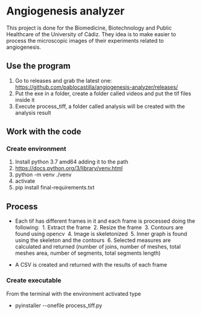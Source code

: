 # Angiogenesis analyzer
This project is done for the Biomedicine, Biotechnology and Public Healthcare of the University of Cádiz. They idea is to make easier to process the microscopic images of their experiments related to angiogenesis.

## Use the program
1. Go to releases and grab the latest one: https://github.com/pablocastilla/angiogenesis-analyzer/releases/
2. Put the exe in a folder, create a folder called videos and put the tif files inside it
3. Execute process_tiff, a folder called analysis will be created with the analysis result 

## Work with the code
### Create environment
1. Install python 3.7 amd64 adding it to the path
2. https://docs.python.org/3/library/venv.html
3. python -m venv ./venv
4. activate
5. pip install final-requirements.txt

## Process
- Each tif has different frames in it and each frame is processed doing the following:
&nbsp;1. Extract the frame
&nbsp;2. Resize the frame
&nbsp;3. Contours are found using opencv
&nbsp;4. Image is skeletonized
&nbsp;5. Inner graph is found using the skeleton and the contours
&nbsp;6. Selected measures are calculated and returned (number of joins, number of meshes, total meshes area, number of segments, total segments length)

- A CSV is created and returned with the results of each frame

### Create executable
From the terminal with the environment activated type
- pyinstaller --onefile process_tiff.py


